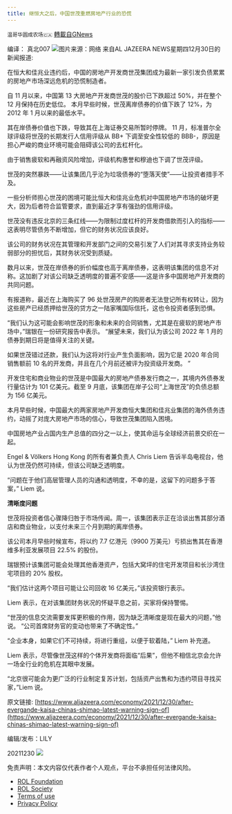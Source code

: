 ```yaml
---
title: 继恒大之后，中国世茂重燃房地产行业的恐慌
---
```

`温哥华圆成农场🇨🇦` [轉載自GNews](https://gnews.org/zh-hans/1806241/)

编译： 真北007
![](https://assets.gnews.org/wp-content/uploads/2021/12/2011113010437802734_201-edited.jpg)图片来源：网络
来自AL JAZEERA NEWS星期四12月30日的新闻报道:

在恒大和佳兆业违约后，中国的房地产开发商世茂集团成为最新一家引发负债累累的房地产市场深远危机的恐慌制造者。

自 11 月以来，中国第 13 大房地产开发商世茂的股价已下跌超过 50%，并在整个 12 月保持在历史低位。 本月早些时候，世茂离岸债券的价值下跌了 12%，为 2012 年 1 月以来的最低水平。

其在岸债券价值也下跌，导致其在上海证券交易所暂时停牌。 11 月，标准普尔全球评级将世茂的长期发行人信用评级从 BB+ 下调至安全性较低的 BBB-，原因是担心严峻的商业环境可能会阻碍该公司的去杠杆化。

由于销售疲软和再融资风险增加，评级机构惠誉和穆迪也下调了世茂评级。

世茂的突然暴跌——让该集团几乎沦为垃圾债券的“堕落天使”——让投资者措手不及。

一些分析师担心世茂的困境可能比恒大和佳兆业危机对中国房地产市场的破坏更大，因为后者符合监管要求，直到最近才享有强劲的信用评级。

世茂没有违反北京的三条红线——为限制过度杠杆的开发商借款而引入的指标——这表明尽管债务不断增加，但它的财务状况应该良好。

该公司的财务状况在其管理和开发部门之间的交易引发了人们对其寻求支持业务较弱部分的担忧后，其财务状况受到质疑。

数月以来，世茂在岸债券的折价幅度也高于离岸债券，这表明该集团的信息不对称。这加剧了对该公司缺乏透明度的普遍不安感——这是许多中国房地产开发商的共同问题。

有报道称，最近在上海购买了 96 处世茂房产的购房者无法登记所有权转让，因为这些房产已经质押给世茂的贷方之一陆家嘴国际信托，这也令投资者感到恐惧。

“我们认为这可能会影响世茂的形象和未来的合同销售，尤其是在疲软的房地产市场中，”瑞银在一份研究报告中表示。 “展望未来，我们认为该公司 2022 年 1 月的债券到期日将是值得关注的关键。

如果世茂错过还款，我们认为这将对行业产生负面影响，因为它是 2020 年合同销售额前 10 名的开发商，并且在几个月前还被评为投资级开发商。 ”

开发住宅和商业物业的世茂是中国最大的房地产债券发行商之一，其境内外债券发行量估计为 101 亿美元。截至 9 月底，该集团在岸子公司“上海世茂”的负债总额为 156 亿美元。

本月早些时候，中国最大的两家房地产开发商恒大集团和佳兆业集团的海外债务违约，动摇了对庞大房地产市场的信心，导致世茂集团陷入困境。

中国房地产业占国内生产总值的四分之一以上，使其命运与全球经济前景交织在一起。

Engel & Völkers Hong Kong 的所有者兼负责人 Chris Liem 告诉半岛电视台，他认为世茂仍然可持续，但该公司缺乏透明度。

“问题在于他们高层管理人员的沟通和透明度，不幸的是，这留下的问题多于答案，” Liem 说。

**清晰度问题**

世茂将投资者信心骤降归咎于市场传闻。周一，该集团表示正在洽谈出售其部分酒店和商业物业，以支付未来三个月到期的离岸债券。

该公司本月早些时候宣布，将以约 7.7 亿港元（9900 万美元）亏损出售其在香港维多利亚发展项目 22.5% 的股份。

瑞银预计该集团可能会处理其他香港资产，包括大窝坪的住宅开发项目和长沙湾住宅项目的 20% 股权。

“我们估计这两个项目可能让公司回收 16 亿美元，”该投资银行表示。

Liem 表示，在对该集团财务状况的怀疑平息之前，买家将保持警惕。

“世茂的信息交流需要发挥更积极的作用，因为缺乏清晰度是现在最大的问题，”他说。 “公司首席财务官的变动也带来了不确定性。”

“企业本身，如果它们不可持续，将进行重组，以便于软着陆，” Liem 补充道。

Liem 表示，尽管像世茂这样的个体开发商将面临“后果”，但他不相信北京会允许一场全行业的危机在其眼中发展。

“北京很可能会为更广泛的行业制定复苏计划，包括资产出售和为违约项目寻找买家，”Liem 说。

原文链接: [https://www.aljazeera.com/economy/2021/12/30/after-evergande-kaisa-chinas-shimao-latest-warning-sign-of](https://www.aljazeera.com/economy/2021/12/30/after-evergande-kaisa-chinas-shimao-latest-warning-sign-of)

编辑/发布：LILY

20211230
![](https://assets.gnews.org/wp-content/uploads/2021/11/農場文宣-3.jpg)
 

免责声明：本文内容仅代表作者个人观点，平台不承担任何法律风险。

- [ROL Foundation](https://rolfoundation.org/)
- [ROL Society](https://rolsociety.org/)
- [Terms of use](https://gnews.org/terms-of-use-3/)
- [Privacy Policy](https://gnews.org/privacy-policy/)

